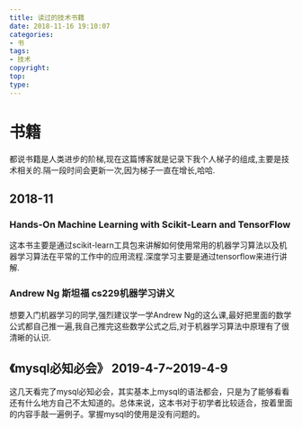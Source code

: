 ```yaml
---
title: 读过的技术书籍
date: 2018-11-16 19:10:07
categories:
- 书
tags:
- 技术
copyright:
top:
type:
---
```

# 书籍

都说书籍是人类进步的阶梯,现在这篇博客就是记录下我个人梯子的组成,主要是技术相关的.隔一段时间会更新一次,因为梯子一直在增长,哈哈.

## 2018-11

### Hands-On Machine Learning with Scikit-Learn and TensorFlow

这本书主要是通过scikit-learn工具包来讲解如何使用常用的机器学习算法以及机器学习算法在平常的工作中的应用流程.深度学习主要是通过tensorflow来进行讲解.

### Andrew Ng 斯坦福 cs229机器学习讲义

想要入门机器学习的同学,强烈建议学一学Andrew Ng的这么课,最好把里面的数学公式都自己推一遍,我自己推完这些数学公式之后,对于机器学习算法中原理有了很清晰的认识.

## 《mysql必知必会》 2019-4-7~2019-4-9
这几天看完了mysql必知必会，其实基本上mysql的语法都会，只是为了能够看看还有什么地方自己不太知道的。总体来说，这本书对于初学者比较适合，按着里面的内容手敲一遍例子。掌握mysql的使用是没有问题的。



